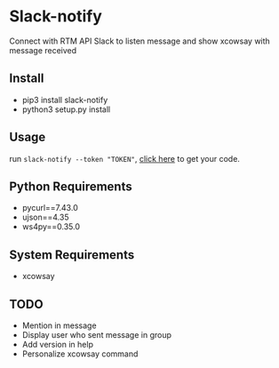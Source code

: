 # Slack-notify
Connect with RTM API Slack to listen message and show xcowsay with message received

## Install
- pip3 install slack-notify
- python3 setup.py install

## Usage
run `slack-notify --token "TOKEN"`, [click here](https://api.slack.com/docs/oauth-test-tokens) to get your code.

## Python Requirements
- pycurl==7.43.0
- ujson==4.35
- ws4py==0.35.0

## System Requirements
- xcowsay

## TODO
- Mention in message
- Display user who sent message in group
- Add version in help
- Personalize xcowsay command
